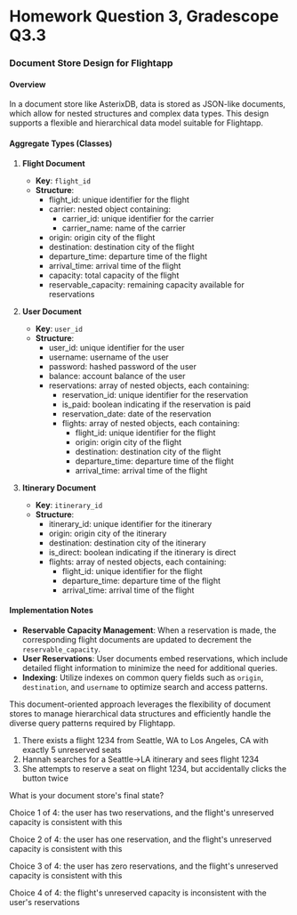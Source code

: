 # Homework Question 3, Gradescope Q3.3

### Document Store Design for Flightapp

#### Overview
In a document store like AsterixDB, data is stored as JSON-like documents, which allow for nested structures and complex data types. This design supports a flexible and hierarchical data model suitable for Flightapp.

#### Aggregate Types (Classes)

1. **Flight Document**
    - **Key**: `flight_id`
    - **Structure**:
      - flight_id: unique identifier for the flight
      - carrier: nested object containing:
        - carrier_id: unique identifier for the carrier
        - carrier_name: name of the carrier
      - origin: origin city of the flight
      - destination: destination city of the flight
      - departure_time: departure time of the flight
      - arrival_time: arrival time of the flight
      - capacity: total capacity of the flight
      - reservable_capacity: remaining capacity available for reservations

2. **User Document**
    - **Key**: `user_id`
    - **Structure**:
      - user_id: unique identifier for the user
      - username: username of the user
      - password: hashed password of the user
      - balance: account balance of the user
      - reservations: array of nested objects, each containing:
        - reservation_id: unique identifier for the reservation
        - is_paid: boolean indicating if the reservation is paid
        - reservation_date: date of the reservation
        - flights: array of nested objects, each containing:
          - flight_id: unique identifier for the flight
          - origin: origin city of the flight
          - destination: destination city of the flight
          - departure_time: departure time of the flight
          - arrival_time: arrival time of the flight

3. **Itinerary Document**
    - **Key**: `itinerary_id`
    - **Structure**:
      - itinerary_id: unique identifier for the itinerary
      - origin: origin city of the itinerary
      - destination: destination city of the itinerary
      - is_direct: boolean indicating if the itinerary is direct
      - flights: array of nested objects, each containing:
        - flight_id: unique identifier for the flight
        - departure_time: departure time of the flight
        - arrival_time: arrival time of the flight

#### Implementation Notes
- **Reservable Capacity Management**: When a reservation is made, the corresponding flight documents are updated to decrement the `reservable_capacity`.
- **User Reservations**: User documents embed reservations, which include detailed flight information to minimize the need for additional queries.
- **Indexing**: Utilize indexes on common query fields such as `origin`, `destination`, and `username` to optimize search and access patterns.

This document-oriented approach leverages the flexibility of document stores to manage hierarchical data structures and efficiently handle the diverse query patterns required by Flightapp.



1. There exists a flight 1234 from Seattle, WA to Los Angeles, CA with exactly 5 unreserved seats
2. Hannah searches for a Seattle->LA itinerary and sees flight 1234
3. She attempts to reserve a seat on flight 1234, but accidentally clicks the button twice

What is your document store's final state?


Choice 1 of 4: the user has two reservations, and the flight's unreserved capacity is consistent with this

Choice 2 of 4: the user has one reservation, and the flight's unreserved capacity is consistent with this

Choice 3 of 4: the user has zero reservations, and the flight's unreserved capacity is consistent with this

Choice 4 of 4: the flight's unreserved capacity is inconsistent with the user's reservations

